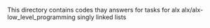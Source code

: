 This directory contains codes thay answers for tasks for alx alx/alx-low_level_programming singly linked lists
